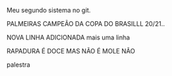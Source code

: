 Meu segundo sistema no git.

PALMEIRAS CAMPEÃO DA COPA DO BRASILLL 20/21..

NOVA LINHA ADICIONADA
mais uma linha

RAPADURA É DOCE MAS NÃO É MOLE NÃO

palestra
